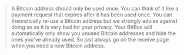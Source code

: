 > A Bitcoin address should only be used once. You can think of it like a payment request that expires after it has been used once. You can theoretically re-use a Bitcoin address but we strongly advise against doing so as it is very bad for your privacy. Your BitBox will automatically only show you unused Bitcoin addresses and hide the ones you've already used. So just always go on the receive page when you need a new Bitcoin address.
